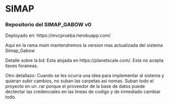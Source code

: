 # SIMAP
<h3>Repositorio del SIMAP_GABOW v0</h3>
<p>Deployado en: https://mvcprueba.herokuapp.com/</p>
<p>Aqui en la rama <i>main</i> mantendremos la version mas actualizada del sistema Simap_Gabow</p>
<p>Detalle sobre la bd: Esta alojada en https://planetscale.com/. Esta no acepta llaves foraneas.</p>
<p>Otro detallazo: Cuando se les ocurra una idea para implementar al sistema y quieran subir cambios, no suban las carpetas asi nomas. 
Suban todo el proyecto en un .rar porque el proveedor de la base de datos puede dectectar las credenciales en las lineas de codigo y de inmediado cambiar todo.</p>
<br>
<br>
